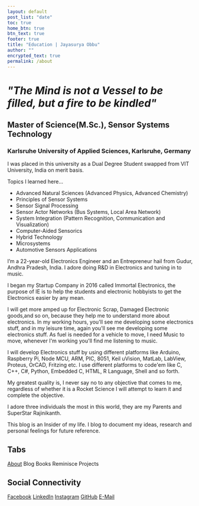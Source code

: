 ```yaml
---
layout: default
post_list: "date"
toc: true
home_btn: true
btn_text: true
footer: true
title: "Education | Jayasurya Obbu"
author: ""
encrypted_text: true
permalink: /about
---
```


# _"The Mind is not a Vessel to be filled, but a fire to be kindled"_ 

## Master of Science(M.Sc.), Sensor Systems Technology
### Karlsruhe University of Applied Sciences, Karlsruhe, Germany

I was placed in this university as a Dual Degree Student swapped from VIT University, India on merit basis.

Topics I learned here...

* Advanced Natural Sciences (Advanced Physics, Advanced Chemistry)
* Principles of Sensor Systems
* Sensor Signal Processing
* Sensor Actor Networks (Bus Systems, Local Area Network)
* System Integration (Pattern Recognition, Communication and Visualization)
* Computer-Aided Sensorics
* Hybrid Technology
* Microsystems
* Automotive Sensors Applications


I’m a 22-year-old Electronics Engineer and an Entrepreneur hail from Gudur, Andhra Pradesh, India. I adore doing R&D in Electronics and tuning in to music.

I began my Startup Company in 2016 called Immortal Electronics, the purpose of IE is to help the students and electronic hobbyists to get the Electronics easier by any mean.

I will get more amped up for Electronic Scrap, Damaged Electronic goods,and so on, because they help me to understand more about electronics. In my working hours, you'll see me developing some electronics stuff, and in my leisure time, again you'll see me developing some electronics stuff. As fuel is needed for a vehicle to move, I need Music to move, whenever I'm working you'll find me listening to music.

I will develop Electronics stuff by using different platforms like Arduino, Raspberry Pi, Node MCU, ARM, PIC, 8051, Keil uVision, MatLab, LabView, Proteus, OrCAD, Fritzing etc. I use different platforms to code'em like C, C++, C#, Python, Embedded C, HTML, R Language, Shell and so forth.

My greatest quality is, I never say no to any objective that comes to me, regardless of whether it is a Rocket Science I will attempt to learn it and complete the objective.

I adore three individuals the most in this world, they are my Parents and SuperStar Rajinikanth.

This blog is an Insider of my life. I blog to document my ideas, research and personal feelings for future reference.

## Tabs

[About](about.md) Blog Books Reminisce Projects

## Social Connectivity

[Facebook](https://www.facebook.com/jayasurya.obbu/) [LinkedIn](https://www.linkedin.com/in/jayasurya-obbu/) [Instagram](https://www.instagram.com/mr__circuit/) [GitHub](https://github.com/mr-circuit) [E-Mail]( mailto:hello@jayasurya.me)